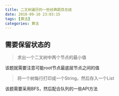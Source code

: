 ```yaml
---
title: 二叉树遍历的一些经典题目总结
date: 2018-09-16 23:03:15
tags: [算法]
categories: 算法
---
```


## 需要保留状态的
> 求出一个二叉树中两个节点的最小值

该题就需要注意可能root节点最底层节点之间的值


> 将一个树每行打印成一个String，然后存入一个List

该题需要采用BFS，然后配合队列的一些API方法